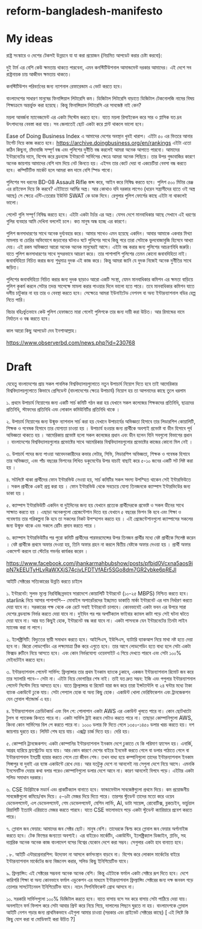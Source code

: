 # reform-bangladesh-manifesto

# My ideas 

রাষ্ট্র সংস্কারে ও দেশের টেকসই উন্নয়নে যা যা করা প্রয়োজন (নিয়মিত আপডেট করার চেষ্টা করবো):

দুই টার্ম এর বেশি কেউ ক্ষমতায় থাকতে পারবেনা, এমন কনস্টিটিউশনাল আমান্ডমেন্ট দরকার আমাদের। এই দেশে সব রাষ্ট্রনায়ক চায় আজীবন ক্ষমতায় থাকতে।

কনস্টিটিউশন পরিবর্তনের জন্য ন্যাশনাল রেফারেন্ডাম এ ভোট করতে হবে। 

বাংলাদেশের সাধারণ মানুষের ফিনান্সিয়াল লিটারেসি কম। ডিজিটাল লিটারেসি বাড়াতে ডিজিটাল টেকনোলজি নামের বিষয় শিক্ষাক্রমে অন্তর্ভুক্ত করা হয়েছে। কিন্তু ফিনান্সিয়াল লিটারেসি এর সাবজেক্ট নাই কেন?

ময়লা আবর্জনা ম্যানেজমেন্ট এর একটা সিস্টেম করতে হবে। যাতে ময়লা রিসাইকেল করে সার ও প্লাসিক যত দ্রব উৎপাদনের বেবস্তা করা যায়। সব জেলাতেই ছোট একটা করে প্লান্ট থাকলে ভালো হবে। 

Ease of Doing Business Index এ আমাদের দেশের অবস্থান খুবই খারাপ। এইটা ৫০ এর ভিতরে আনার টার্গেট নিয়ে কাজ করতে হবে।
https://archive.doingbusiness.org/en/rankings এইটা এতো কঠিন কিছুনা, চাঁদাবাজি সম্পূর্ণ বন্ধ এবং পুলিশের দুর্নীতি বন্ধ করলেই আমরা অনেক আগাতে পারবো। 
আমাদের ইন্টারনেটের দামে, বিশেষ করে ব্রডব্যান্ড ইন্টারনেট সার্ভিসের ক্ষেত্রে আমরা অনেক পিছিয়ে। তার উপর গুন্ডাবাজির কারণে অনেক জায়গায় আমাদের বেশি দাম দিয়ে নেট কিনতে হয়। এইসব তার কেটে দেয়া বা একচেটিয়া বেবসা বন্ধ করতে হবে। কম্পিটিটিভ মার্কেট হলে আমরা কম দামে বেশি স্পিড পাবো। 

পুলিশের সব ধরনের BD-08 Assault Rifle জব্দ করে, আইন করে নিষিদ্ধ করতে হবে। পুলিশ ৫০০ মিটার রেঞ্জ এর রাইফেল দিয়ে কি করবে? এইটাতো আর্মির অস্ত্র। আর কোথাও যদি দরকার লাগেও (ধরেন সন্ত্রাসীদের হাতে ওই অস্ত্র আছে) সে ক্ষেত্রে এন্টি-তেরোর ইউনিট SWAT কে ডাক দিবে। রেগুলার পুলিশ ফোর্সের কাছে এইটা না থাকলেই ভালো। 

পেলেট গুলি সম্পূর্ণ নিষিদ্ধ করতে হবে। এইটা একটা টর্চার এর অস্ত্র। যেসব দেশে মানবাধিকার আছে  সেখানে এই ধরণের গুলির ব্যবহার আমি  দেখিনা বললেই চলে। কত মানুষ অন্ধ হচ্ছে এর কারণে। 

পুলিশ জনসাধারণের সাথে অনেক দুর্ব্যবহার করে। আমার সাথেও এমন হয়েছে একদিন। আবার আমাকে একবার মিথ্যা মামলায় বা চোরির অভিযোগে জড়ানোর ঘটনাও ঘটে পুলিশের সাথে কিন্তু পরে তারা সেটাকে ভুলবোজাবুজি হিসেবে আখ্যা দেয়। এই রকম অভিজ্ঞতা আরো অনেক অনেক মানুষেরই আসে। এইটা বন্ধ করার জন্য পুলিশের আচরণবিধি জরুরি। যাতে পুলিশ জনসাধারণের সাথে সুন্দরভাবে আচরণ করে। তার পাশাপাশি পুলিশের তেমন কোনো জবাবদিহিতা নাই। জবাবদিহিতা নিচিত করার জন্য শুধুমাত্র দুদক এই কাজ করে। কিন্তু আমরা জানি যে দুদক নিজেই অনেক দুর্নীতির সাথে জড়িত। 

পুলিশের জবাবদিহিতা নিচিত করার জন্য দুদক ছাড়াও আরো একটি সংস্থা, যেমন মানবাধিকার কমিশন এর ক্ষমতা বাড়িয়ে পুলিশ কুকর্ম করলে সেটার তদন্ত সাপেক্ষে মামলা করার পাওয়ার দিলে ভালো হতে পারে। তবে মানবাধিকার কমিশন যাতে দলীয় চাটুকার না হয় তার ও বেবস্থা করতে হবে। সেক্ষেত্রে আমরা ইউনাইটেড নেশনস বা অন্য ইন্টারন্যাশনাল বডির হেল্প নিতে পারি। 

বিচার বহিঃর্ভুতভাবে কেউ পুলিশ হেফাজতে মারা গেলেই পুলিশকে তার জন্য দায়ী করা উচিত। আর রিমান্ডের নামে নির্যাতন ও বন্ধ করতে হবে। 

কাল আরো কিছু আপডেট দেব ইনশাআল্লাহ।

https://www.observerbd.com/news.php?id=230768 

# Draft

যেহেতু বাংলাদেশের প্রায় সকল পাবলিক বিশ্ববিদ্যালয়গুলোতে নতুন উপাচার্য নিয়োগ দিতে হবে তাই আমেরিকার বিশ্ববিদ্যালয়গুলোতে কিভাবে প্রেসিডেন্ট (বাংলাদেশের ক্ষেত্রে উপাচার্য) নিয়োগ হয় তা আপনাদের কাছে তুলে ধরলাম 

১.  প্রথমে উপাচার্য নিয়োগের জন্য একটি সার্চ কমিটি গঠন করা হয় যেখানে সকল কলেজের শিক্ষকদের প্রতিনিধি, ছাত্রদের প্রতিনিধি, স্টাফদের প্রতিনিধি এবং লোকাল কমিউনিটির প্রতিনিধি থাকে ।

২. উপাচার্য নিয়োগের জন্য উন্মুক্ত ন্যাশনাল সার্চ করা হয় যেখানে উপাচার্যের অভিজ্ঞতা হিসাবে তার লিডারশিপ কোয়ালিটি, শিক্ষক ও গবেষক হিসাবে তার যোগ্যতা চাওয়া হয় । উপাচার্য হওয়ার জন্য প্রার্থীকে অবশ্যই প্রভোষ্ট বা ডীন হিসাবে পূর্ব অভিজ্ঞতা থাকতে হয় । আমেরিকায় প্রভোষ্ট হলো সকল কলেজের প্রধান এবং ডীন হলেন যিনি সবগুলো বিভাগের প্রধান । বাংলাদেশের বিশ্ববিদ্যালয়গুলোর  প্রভোষ্টের সাথে আমেরিকার বিশ্ববিদ্যালয়গুলোর প্রভোষ্টের কাজের কোনো মিল নেই ।

৩. উপাচার্য পদের জন্য পাওয়া আবেদনকারীদের কভার লেটার, সিভি, লিডারশিপ অভিজ্ঞতা, শিক্ষক ও গবেষক হিসাবে তার অভিজ্ঞতা, এবং পাঁচ বছরের ভিশনের লিখিত ডকুমেন্টের  উপর যাচাই বাছাই করে ৫-১০ জনের একটি সট লিষ্ট করা হয় ।

৪. সটলিষ্টে থাকা প্রার্থীদের ফোন ইন্টারভিউ নেওয়া হয়, সার্চ কমিটির সকল সদস্য উপস্হিত থাকেন সেই ইন্টারভিউতে । সকল প্রার্থীকে একই প্রশ্ন করা হয় । ফোন ইন্টারভিউ থেকে সবচেয়ে যোগ্য তিনজনকে ক্যাম্পাস ইন্টারভিউের জন্য ডাকা হয় ।

৫.  ক্যাম্পাস ইন্টারভিউটি একদিন বা দুইদিনের জন্য হয় যেখানে প্রত্যেক প্রার্থীদেরকে প্রভোষ্ট  ও  সকল ডীনের  সাথে সাক্ষাত করতে হয় । এছাড়া অনেকগুলো প্রেজেন্টেশান দিতে হয় যেখানে ৫ বছরের ভিশন কি হবে এবং শিক্ষা ও গবেষণায় তার পরিকল্পনা কি হবে তা সকলের নিকট উপস্হাপন করতে হয় ।  এই প্রেজেন্টেশানগুলো ক্যাম্পাসের সকলের জন্য উন্মুক্ত থাকে এবং সকলে রেটিং প্রদান করতে পারে ।

৬.  ক্যাম্পাস ইন্টারভিউটির পর পুরো কমিটি প্রার্থীদের পারফরমেন্সের উপর তিনজন প্রার্থীর মধ্যে বেষ্ট প্রার্থীকে সিলেক্ট করেন ।  বেষ্ট প্রার্থীকে প্রথমে অফার দেওয়া হয়, তিনি অফার গ্রহন না করলে দ্বিতীয় বেষ্টকে অফার দেওয়া হয় । প্রার্থী অফার একসেপ্ট করলে তা স্টেটের গভর্নর কার্যকর করেন ।


https://www.facebook.com/jhankarmahbubshow/posts/pfbid0Vcxna5aos9ipN7kEEUTyHLvRaWXXjS74cjvLFDTVfAEr5SGo8dm7GR2vbke6pREJl

আইটি সেক্টরের সত্যিকারের উন্নতি করতে চাইলে 

১. ইন্টারনেট: সুলভ মূল্যে নিরবিচ্ছিন্নভাবে সারাদেশে কোয়ালিটি ইন্টারনেট (১০-২৫ MBPS) নিশ্চিত করতে হবে। starlink নিয়ে আসার পাশাপাশি-- মোবাইল অপারেটরদের ইচ্ছামত ডাকাতি মার্কা ইন্টারনেট এর দাম নির্ধারণ করতে দেয়া যাবে না। সরকারের পক্ষ থেকে এক রেটে সবাই ইন্টারনেট চালাবে। কোনভাবেই একটা ভবন এর উপরে সারা দেশের ব্রডব্যান্ড নির্ভর করতে দেয়া যাবে না। দুইদিন পর পর অপটিক্যাল ফাইবার ক্যাবল কাটা পড়ে সেই ঘটনা ঘটতে দেয়া যাবে না। আর যত কিছুই হোক, ইন্টারনেট বন্ধ করা যাবে না। একটা পাসনকে যেন ইন্টারনেটের তিনটা লাইন ম্যানেজ করা না লাগে।

২. ইলেক্ট্রিসিটি: বিদ্যুতের স্থায়ী সমাধান করতে হবে। আইপিএস, ইউপিএস, ব্যাটারি ব্যাকআপ নিয়ে মাথা নষ্ট হতে দেয়া হবে না। জিরো লোডশেডিং এর লক্ষ্যমাত্রা ঠিক করে এগুতে হবে। তার আগে লোডশেডিং হতে বাধ্য হলে সেটা একটা ফিক্সড রুটিনে নিয়ে আসতে হবে। এবং কোন নির্ভরযোগ্য ওয়েবসাইট এ গিয়ে দেখতে পারবে এবং সেটা ১০০% মেইনটেইন করতে হবে। 

৩. ইন্টারন্যাশনাল পেমেন্ট সার্ভিস: ফ্রিল্যান্সার তার প্রথম ইনকাম ব্যাংকে ঢুকাবে, একজন ইন্টারন্যাশনাল রিমোট জব করে তার স্যালারি পাবে-- সেটা না। এইটা নিয়ে ভোগান্তির শেষ নাই। তাই যত দ্রুত সম্ভব: ইজি এবং পপুলার ইন্টারন্যাশনাল পেমেন্ট সিস্টেম নিয়ে আসতে হবে। যাতে ফ্রিল্যান্সার বা রিমোট যারা জব করে তারা ইন্সট্যান্টলি বা ২৪ ঘন্টার মধ্যে টাকা ব্যাংক একাউন্টে ঢুকে যায়। সেটা পেপ্যাল হোক বা অন্য কিছু হোক। একাউন্ট খোলা ভেরিফিকেশন এবং ট্রানজেকশন যেন গ্লোবাল স্ট্যান্ডার্ন্ড এ হয়। 

৪. ইন্টারন্যাশনাল ক্রেডিটকার্ড এবং বিল পে: পোলাপান একটা AWS এর একাউন্ট খুলতে পারে না। কোন ছোটখাটো টুলস বা প্যাকেজ কিনতে পারে না। একটা সার্ভিস ট্রাই করবে সেটাও করতে পারে না। তাছাড়া কোম্পানিগুলো AWS, কিংবা কোন সার্ভিসের বিল পে করতে পারে না। ১০০০ ডলার ফি দিতে গেলে ১৩৫০-১৪৫০ ডলার খরচ করতে হয়। দশ জায়গায় ঘুরতে হয়। লিমিট শেষ হয়ে যায়। এক্সট্রা চার্জ দিতে হয়। দেরি  হয়। 

৫. কোম্পানি ট্রানজেকশন: একটা কোম্পানির ইন্টারন্যাশনাল ইনকাম দেশে ঢুকাতে যে কি পরিমাণ হ্যাসেল হয়। এনার্জি, আগ্রহ হারিয়ে ফ্রাস্ট্রেটেড হয়ে যায়। আর কোন কারণে দেশের বাইরে ইনভেষ্ট করতে গেলে বা ডলার পাঠাতে গেলে বা ইন্টারন্যাশনাল ইমপ্লয়ী হায়ার করতে গেলে তো জীবন শেষ। তখন বাধ্য হয়ে কম্পানিগুলো তাদের ইন্টারন্যাশনাল ইনকাম সিঙ্গাপুর বা দুবাই এর ব্যাঙ্ক একাউন্টে রেখে দেয়। আর যতটুকু দেশে না আনলেই নয় সেগুলা দেশে নিয়ে আসে। এমনকি ইনসেনটিভ দেয়ার কথা বলার পরেও কোম্পানিগুলো ডলার দেশে আনে না। কারণ আনলেই বিপদে পড়ে। এইটার একটা সলিড সমাধান দরকার। 

৬. CSE ডিগ্রিটাকে মডার্ন এবং প্রাকটিক্যাল বানাতে হবে। ফান্ডামেন্টাল সাবজেক্টগুলো প্রথমে দিয়ে। কম প্রয়োজনীয় সাবজেক্টগুলো কমিয়ে/বাদ দিয়ে।  ৫-৬টা মেজর দিয়ে দিতে পারে। তারপর স্টুডেন্ট তাদের মতো করে ওয়েব ডেভেলপমেন্ট, এপ ডেভেলপমেন্ট, গেম ডেভেলপমেন্ট, মেশিন লার্নিং, AI, ডাটা সায়েন্স, রোবোটিক্স, ব্লকচেইন, ভার্চুয়াল রিয়ালিটি ইত্যাদি এরিয়াতে মেজর করতে পারবে। যাতে CSE ভালোভাবে পড়ে একটা স্টুডেন্ট ক্যারিয়ারে প্রবেশ করতে পারে। 


৭. গ্লোবাল জব ফেয়ার: আমাদের জব সেক্টর ছোট। মানুষ বেশি। তাদেরকে স্কিল্ড করে গ্লোবাল জব ফেয়ার অর্গানাইজ করতে হবে। টেক ফিল্ডের জন্যতো অবশ্যই। এর বাইরেও মার্কেটিং, একাউন্টিং, ইলেক্ট্রিক্যাল ডিজাইন, প্লানিং, সহ দাপ্তরিক অনেক অনেক কাজ বাংলাদেশ বসের বিশ্বের যেকোন দেশে করা সম্ভব। সেগুলার একটা হাব বানাতে হবে। 

.
৮. আইটি এন্টারপ্রেনারশিপ: উদ্যেক্তা না আসলে কর্মসংস্থান বাড়বে না। বিশেষ করে লোকাল মার্কেটের বাইরে ইন্টারন্যাশনাল মার্কেটের জন্য বিজনেস করার, সলিড কিছু ইনিশিয়েটিভ যাবে। 

৯. ফ্রিল্যান্সিং: এই সেক্টরের সম্ভবনা অনেক অনেক বেশি। কিন্তু এইটাকে ফর্মাল একটা সেক্টরে রূপ দিতে হবে। দেশে কারিগরি শিক্ষা বা অন্য কোনভাবে ফর্মাল এডুকেশন এর মাধ্যমে ইন্টারন্যাশনাল ফ্রিল্যান্সিং সেক্টরের জন্য দক্ষ জনবল গড়ে তোলার সাসটেইনেবল ইনিশিয়েটিভ যাবে। নচেৎ সিগনিফিকেন্ট গ্রোথ আসবে না। 

১০. সরকারি সার্ভিসগুলো ১০০% ডিজিটাল করতে হবে। যাতে বাসায় বসে সব করে বাসায় সেটা পাঠিয়ে দেয়া যায়। অনলাইনে ফর্ম ফিলাপ করে সেটা আবার প্রিন্ট করে নিয়ে গিয়ে, দালালের পিছনে ঘুরতে না হয়। 
বাংলাদেশকে গ্লোবাল আইটি নেশন গড়ার জন্য প্রাথমিকভাবে এইগুলা আমার চাওয়া (সরকার এবং প্রাইভেট সেক্টরের কাছে) 
[ এই লিষ্টে কি কিছু যোগ করা বা মোডিফাই করা উচিত ?]
